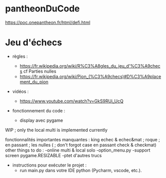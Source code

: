 # pantheonDuCode
https://poc.onepantheon.fr/html/defi.html

# Jeu d'échecs
- règles :
  - https://fr.wikipedia.org/wiki/R%C3%A8gles_du_jeu_d'%C3%A9checs cf Parties nulles 
  - https://fr.wikipedia.org/wiki/Pion_(%C3%A9checs)#D%C3%A9placement_du_pion
- vidéos : 
  - https://www.youtube.com/watch?v=GkS9RUi_UcQ


- fonctionnement du code :
  - display avec pygame


WIP ; only the local multi is implemented currently

fonctionnalités importantes manquantes : king echec & echec&mat ; roque ; en passant ; les nulles ( ; don't forgot case en passant check & checkmat)
other things to do :
-online multi & local solo
-option_menu.py
-support screen pygame.RESIZABLE
-ptet d'autres trucs


- instructions pour exécuter le projet :
  - run main.py dans votre IDE python (Pycharm, vscode, etc.).
